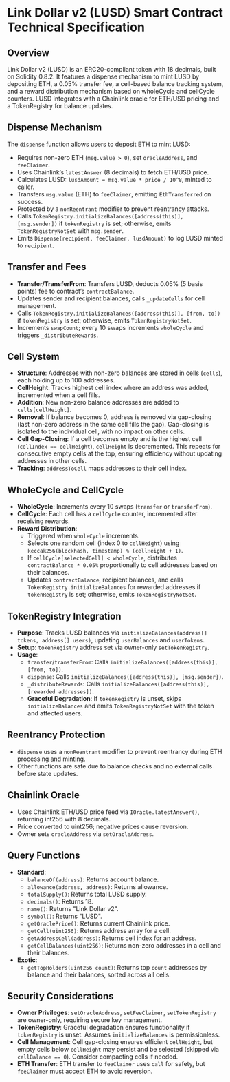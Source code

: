 # Link Dollar v2 (LUSD) Smart Contract Technical Specification

## Overview
Link Dollar v2 (LUSD) is an ERC20-compliant token with 18 decimals, built on Solidity 0.8.2. It features a dispense mechanism to mint LUSD by depositing ETH, a 0.05% transfer fee, a cell-based balance tracking system, and a reward distribution mechanism based on wholeCycle and cellCycle counters. LUSD integrates with a Chainlink oracle for ETH/USD pricing and a TokenRegistry for balance updates.

## Dispense Mechanism
The `dispense` function allows users to deposit ETH to mint LUSD:
- Requires non-zero ETH (`msg.value > 0`), set `oracleAddress`, and `feeClaimer`.
- Uses Chainlink’s `latestAnswer` (8 decimals) to fetch ETH/USD price.
- Calculates LUSD: `lusdAmount = msg.value * price / 10^8`, minted to caller.
- Transfers `msg.value` (ETH) to `feeClaimer`, emitting `EthTransferred` on success.
- Protected by a `nonReentrant` modifier to prevent reentrancy attacks.
- Calls `TokenRegistry.initializeBalances([address(this)], [msg.sender])` if `tokenRegistry` is set; otherwise, emits `TokenRegistryNotSet` with `msg.sender`.
- Emits `Dispense(recipient, feeClaimer, lusdAmount)` to log LUSD minted to `recipient`.

## Transfer and Fees
- **Transfer/TransferFrom**: Transfers LUSD, deducts 0.05% (5 basis points) fee to contract’s `contractBalance`.
- Updates sender and recipient balances, calls `_updateCells` for cell management.
- Calls `TokenRegistry.initializeBalances([address(this)], [from, to])` if `tokenRegistry` is set; otherwise, emits `TokenRegistryNotSet`.
- Increments `swapCount`; every 10 swaps increments `wholeCycle` and triggers `_distributeRewards`.

## Cell System
- **Structure**: Addresses with non-zero balances are stored in cells (`cells`), each holding up to 100 addresses.
- **CellHeight**: Tracks highest cell index where an address was added, incremented when a cell fills.
- **Addition**: New non-zero balance addresses are added to `cells[cellHeight]`.
- **Removal**: If balance becomes 0, address is removed via gap-closing (last non-zero address in the same cell fills the gap). Gap-closing is isolated to the individual cell, with no impact on other cells.
- **Cell Gap-Closing**: If a cell becomes empty and is the highest cell (`cellIndex == cellHeight`), `cellHeight` is decremented. This repeats for consecutive empty cells at the top, ensuring efficiency without updating addresses in other cells.
- **Tracking**: `addressToCell` maps addresses to their cell index.

## WholeCycle and CellCycle
- **WholeCycle**: Increments every 10 swaps (`transfer` or `transferFrom`).
- **CellCycle**: Each cell has a `cellCycle` counter, incremented after receiving rewards.
- **Reward Distribution**:
  - Triggered when `wholeCycle` increments.
  - Selects one random cell (index 0 to `cellHeight`) using `keccak256(blockhash, timestamp) % (cellHeight + 1)`.
  - If `cellCycle[selectedCell] < wholeCycle`, distributes `contractBalance * 0.05%` proportionally to cell addresses based on their balances.
  - Updates `contractBalance`, recipient balances, and calls `TokenRegistry.initializeBalances` for rewarded addresses if `tokenRegistry` is set; otherwise, emits `TokenRegistryNotSet`.

## TokenRegistry Integration
- **Purpose**: Tracks LUSD balances via `initializeBalances(address[] tokens, address[] users)`, updating `userBalances` and `userTokens`.
- **Setup**: `tokenRegistry` address set via owner-only `setTokenRegistry`.
- **Usage**:
  - `transfer`/`transferFrom`: Calls `initializeBalances([address(this)], [from, to])`.
  - `dispense`: Calls `initializeBalances([address(this)], [msg.sender])`.
  - `_distributeRewards`: Calls `initializeBalances([address(this)], [rewarded addresses])`.
  - **Graceful Degradation**: If `tokenRegistry` is unset, skips `initializeBalances` and emits `TokenRegistryNotSet` with the token and affected users.

## Reentrancy Protection
- `dispense` uses a `nonReentrant` modifier to prevent reentrancy during ETH processing and minting.
- Other functions are safe due to balance checks and no external calls before state updates.

## Chainlink Oracle
- Uses Chainlink ETH/USD price feed via `IOracle.latestAnswer()`, returning int256 with 8 decimals.
- Price converted to uint256; negative prices cause reversion.
- Owner sets `oracleAddress` via `setOracleAddress`.

## Query Functions
- **Standard**:
  - `balanceOf(address)`: Returns account balance.
  - `allowance(address, address)`: Returns allowance.
  - `totalSupply()`: Returns total LUSD supply.
  - `decimals()`: Returns 18.
  - `name()`: Returns "Link Dollar v2".
  - `symbol()`: Returns "LUSD".
  - `getOraclePrice()`: Returns current Chainlink price.
  - `getCell(uint256)`: Returns address array for a cell.
  - `getAddressCell(address)`: Returns cell index for an address.
  - `getCellBalances(uint256)`: Returns non-zero addresses in a cell and their balances.
- **Exotic**:
  - `getTopHolders(uint256 count)`: Returns top `count` addresses by balance and their balances, sorted across all cells.

## Security Considerations
- **Owner Privileges**: `setOracleAddress`, `setFeeClaimer`, `setTokenRegistry` are owner-only, requiring secure key management.
- **TokenRegistry**: Graceful degradation ensures functionality if `tokenRegistry` is unset. Assumes `initializeBalances` is permissionless.
- **Cell Management**: Cell gap-closing ensures efficient `cellHeight`, but empty cells below `cellHeight` may persist and be selected (skipped via `cellBalance == 0`). Consider compacting cells if needed.
- **ETH Transfer**: ETH transfer to `feeClaimer` uses `call` for safety, but `feeClaimer` must accept ETH to avoid reversion.

